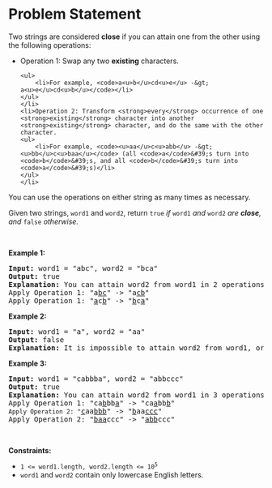 # Problem Statement

<p>Two strings are considered <strong>close</strong> if you can attain one from the other using the following operations:</p>

<ul>
	<li>Operation 1: Swap any two <strong>existing</strong> characters.

	<ul>
		<li>For example, <code>a<u>b</u>cd<u>e</u> -&gt; a<u>e</u>cd<u>b</u></code></li>
	</ul>
	</li>
	<li>Operation 2: Transform <strong>every</strong> occurrence of one <strong>existing</strong> character into another <strong>existing</strong> character, and do the same with the other character.
	<ul>
		<li>For example, <code><u>aa</u>c<u>abb</u> -&gt; <u>bb</u>c<u>baa</u></code> (all <code>a</code>&#39;s turn into <code>b</code>&#39;s, and all <code>b</code>&#39;s turn into <code>a</code>&#39;s)</li>
	</ul>
	</li>
</ul>

<p>You can use the operations on either string as many times as necessary.</p>

<p>Given two strings, <code>word1</code> and <code>word2</code>, return <code>true</code><em> if </em><code>word1</code><em> and </em><code>word2</code><em> are <strong>close</strong>, and </em><code>false</code><em> otherwise.</em></p>

<p>&nbsp;</p>
<p><strong>Example 1:</strong></p>

<pre>
<strong>Input:</strong> word1 = &quot;abc&quot;, word2 = &quot;bca&quot;
<strong>Output:</strong> true
<strong>Explanation:</strong> You can attain word2 from word1 in 2 operations.
Apply Operation 1: &quot;a<u>bc</u>&quot; -&gt; &quot;a<u>cb</u>&quot;
Apply Operation 1: &quot;<u>a</u>c<u>b</u>&quot; -&gt; &quot;<u>b</u>c<u>a</u>&quot;
</pre>

<p><strong>Example 2:</strong></p>

<pre>
<strong>Input:</strong> word1 = &quot;a&quot;, word2 = &quot;aa&quot;
<strong>Output:</strong> false
<strong>Explanation: </strong>It is impossible to attain word2 from word1, or vice versa, in any number of operations.
</pre>

<p><strong>Example 3:</strong></p>

<pre>
<strong>Input:</strong> word1 = &quot;cabbba&quot;, word2 = &quot;abbccc&quot;
<strong>Output:</strong> true
<strong>Explanation:</strong> You can attain word2 from word1 in 3 operations.
Apply Operation 1: &quot;ca<u>b</u>bb<u>a</u>&quot; -&gt; &quot;ca<u>a</u>bb<u>b</u>&quot;
<code>Apply Operation 2: &quot;</code><u>c</u>aa<u>bbb</u>&quot; -&gt; &quot;<u>b</u>aa<u>ccc</u>&quot;
Apply Operation 2: &quot;<u>baa</u>ccc&quot; -&gt; &quot;<u>abb</u>ccc&quot;
</pre>

<p>&nbsp;</p>
<p><strong>Constraints:</strong></p>

<ul>
	<li><code>1 &lt;= word1.length, word2.length &lt;= 10<sup>5</sup></code></li>
	<li><code>word1</code> and <code>word2</code> contain&nbsp;only lowercase English letters.</li>
</ul>

